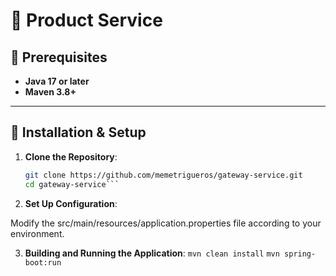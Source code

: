 # 🚀 Product Service

## 📌 Prerequisites

- **Java 17 or later**
- **Maven 3.8+**

---

## 🚀 Installation & Setup

1. **Clone the Repository**:
   ```sh
   git clone https://github.com/memetrigueros/gateway-service.git
   cd gateway-service```

2. **Set Up Configuration**:

Modify the src/main/resources/application.properties file according to your environment.

3. **Building and Running the Application**:
   ```mvn clean install```
   ```mvn spring-boot:run```



